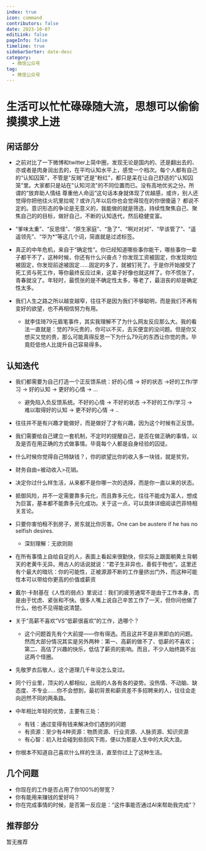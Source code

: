 ```yaml
---
index: true
icon: command
contributors: false
date: 2023-10-07
editLink: false
pageInfo: false
timeline: true
sidebarSorter: date-desc
category:
  - 微信公众号
tag:
  - 微信公众号
---
```


# 生活可以忙忙碌碌随大流，思想可以偷偷摸摸求上进

## 闲话部分

- 之前对比了一下微博和twitter上简中圈，发现无论是国内的、还是翻出去的、亦或者是肉身润出去的，在平均认知水平上，感觉一个档次。每个人都有自己的“认知囚笼”，不管是"反贼"还是"粉红"，都只是呆在让自己舒适的"认知囚笼"里。大家都只是站在"认知河流"的不同位置而已。没有高地优劣之分。所谓的“放弃助人情结 尊重他人命运”这句话本身就体现了优越感，或许，别人还觉得你把他往火坑里拉呢？或许几年以后你也会觉得现在的你很傻逼？  都说不定的。意识形态的争论是无意义的，我能做的就是筛选，持续性聚焦自己、聚焦自己的的目标，做好自己，不断的认知迭代，然后稳健变富。

- “爹味太重”、“反思怪”、“原生家庭”、“急了”、“啊对对对”、“早该管了”、“遥遥领先”、“华为*”等这几个词，简直就是过滤标签。

- 真正的中年危机，来自于“确定性”。你已经知道哪些事你能干，哪些事你一辈子都干不了，这种时候，你还有什么兴奋点？你发现工资被固定，你发现岗位被固定，你发现前途被固定……固定的多了，就被钉死了。于是你开始接受了死工资与死工作，等你最终反应过来，这辈子好像也就这样了。你不慌张了，青春就没了。年轻时，最慌张的是不确定性太多，等老了，最沮丧的却是确定性太多。

- 我们人生之路之所以越变越窄，往往不是因为我们不够聪明，而是我们不再有变好的欲望，也不再相信努力有用。
  - 就李佳琦79元眉笔事件，其实我理解不了为什么网友反应那么大。我的看法一直就是：觉的79元贵的，你可以不买，去买便宜的没问题。但是你又想买又觉的贵，那么可能真得反思一下为什么79元的东西让你觉的贵。毕竟贬低他人比提升自己容易得多。

## 认知迭代


- 我们都需要为自己打造一个正反馈系统：好的心情 -> 好的状态 ->好的工作/学习 -> 好的认知 -> 更好的心情 -> ...
  - 避免陷入负反馈系统。不好的心情 -> 不好的状态 ->不好的工作/学习 -> 难以取得好的认知 -> 更不好的心情 -> ..

- 往往并不是有兴趣才能做好，而是做好了才有兴趣，因为这个时候有正反馈。
- 我们需要给自己建立一套机制，不定时的提醒自己，是否在做正确的事情，以及是否在用正确的方式做事情。毕竟每个人都是自身经验的囚徒。
- 什么时候你觉得自己特缺钱？，你的欲望比你的收入多一块钱，就是贫穷。
- 财务自由=被动收入>花销。
- 决定你过什么样生活，从来都不是你哪一次的选择，而是你一直以来的状态。
- 抵御风险，并不一定需要靠多元化，而且靠多元化，往往不能成为富人，想成为巨富，基本都不能靠多元化成功。关于这一点，可以具体详细阅读巴菲特相关言论。
- 只要你害怕租不到房子，房东就比你厉害。One can be austere if he has no selfish desires.
  - 深刻理解：无欲则刚
- 在所有事情上自给自足的人，表面上看起来很勤快，但实际上跟面朝黄土背朝天的老黄牛无异。用古人的话说就说：“君子生非异也，善假于物也”。这里还有个最大的暗坑：你的可能性，正被源源不断的工作量挤出门外，而这种可能性本可以带给你更高的价值或薪资
- 戴尔·卡耐基在《人性的弱点》里说过：我们的疲劳通常不是由于工作本身，而是由于忧虑、紧张和不快。很多人嘴上说自己辛苦工作了一天，但你问他做了什么，他也不见得能说清楚。
- 关于“高薪不喜欢”VS“低薪很喜欢”的工作，选哪个？
  - 这个问题首先有个大前提——你有得选。而且这并不是非黑即白的问题。然而大部分情况其实是另外两种：第一、高薪的做不了、低薪的不喜欢；第二、高估了兴趣的快乐，低估了薪资的影响。而且，不少人始终跳不出这两个怪圈。
- 先敬罗衣后敬人，这个道理几千年没怎么变过。
- 同个行业里，顶尖的人都相似，出局的人各有各的姿势。没热情、不动脑、缺态度、不专业……你不会想到，最初背景和薪资差不多招聘来的人，往往会走向迥然不同的两条路。
- 中年相比年轻的优势，主要有三处：
  - 有钱：通过变得有钱来解决你们遇到的问题
  - 有资源：至少有4种资源：物质资源、行业资源、人脉资源、知识资源
  - 有心智：初入社会碰到些刮风下雨，便以为那是人生中的大风大浪。
- 你根本不知道自己喜欢什么样的生活，直至你过上了这种生活。

## 几个问题

- 你现在的工作是否占用了你100%的带宽？
- 你有能用来赚钱的爱好吗？
- 你在完成事情的时候，是否第一反应是：“这件事能否通过AI来帮助我完成”？

## 推荐部分

暂无推荐

<!-- @include: ../scaffolds/post_footer.md -->
